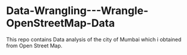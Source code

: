 # Data-Wrangling---Wrangle-OpenStreetMap-Data
This repo contains Data analysis of the city of Mumbai which i obtained from Open Street Map.
